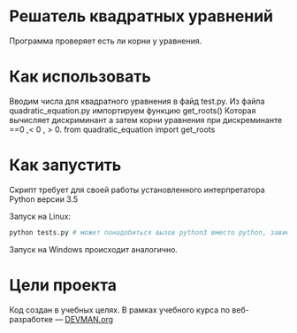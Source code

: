 # Решатель квадратных уравнений

Программа проверяет есть ли корни у уравнения.

# Как использовать

Вводим числа для квадратного уравнения в файд test.py. Из файла quadratic_equation.py импортируем функцию get_roots()
Которая вычисляет дискриминант а затем корни уравнения при дискреминанте ==0 ,< 0 , > 0.
from quadratic_equation import get_roots

# Как запустить

Скрипт требует для своей работы установленного интерпретатора Python версии 3.5

Запуск на Linux:

```bash
python tests.py # может понадобиться вызов python3 вместо python, зависит от настроек операционной системы
```

Запуск на Windows происходит аналогично.

# Цели проекта

Код создан в учебных целях. В рамках учебного курса по веб-разработке ― [DEVMAN.org](https://devman.org)
